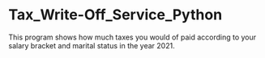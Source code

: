 # Tax_Write-Off_Service_Python
This program shows how much taxes you would of paid according to your salary bracket and marital status in the year 2021.

